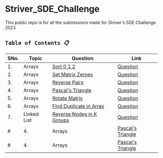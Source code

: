 # Striver_SDE_Challenge
This public repo is for all the submissions made for Striver's SDE Challenge 2023 


## `Table of Contents 📋`
| SNo. | **Topic** | **Question** | **Link**
| ---  | ---------    | ---------  | ---------
| 1.   | Arrays | [Sort 0 1 2](Arrays/Sort012.py) | [Question](https://www.codingninjas.com/codestudio/problems/sort-0-1-2_631055)
| 2.   | Arrays | [Set Matrix Zeroes](Arrays/SetMatrixZeroes.py) | [Question](https://www.codingninjas.com/codestudio/problems/set-matrix-zeros_3846774)
| 3.   | Arrays | [Reverse Pairs](Arrays/ReversePairs.py) | [Question](https://www.codingninjas.com/codestudio/problems/reverse-pairs_1112652)
| 4.   | Arrays | [Pascal's Triangle](Arrays/PascalsTriangle.py) | [Question](https://www.codingninjas.com/codestudio/problems/pascal-s-triangle_1089580)
| 5.   | Arrays | [Rotate Matrix](Arrays/RotateMatrix.py) | [Question](https://www.codingninjas.com/codestudio/problems/rotate-matrix_981260)
| 6.   | Arrays | [Find Duplicate in Array](Arrays/FindDuplicateInArray.py) | [Question](https://www.codingninjas.com/codestudio/problems/find-duplicate-in-array_1112602)
| 7.   | Linked List | [Reverse Nodes in K Groups](Arrays/ReverseNodesinKGroup.py) | [Question](https://www.codingninjas.com/codestudio/problems/reverse-blocks_763406)
#| 4.   | Arrays | [Pascal's Triangle](Arrays/PascalsTriangle.py) | [Question](https://www.codingninjas.com/codestudio/problems/pascal-s-triangle_1089580)
#| 4.   | Arrays | [Pascal's Triangle](Arrays/PascalsTriangle.py) | [Question](https://www.codingninjas.com/codestudio/problems/pascal-s-triangle_1089580)

